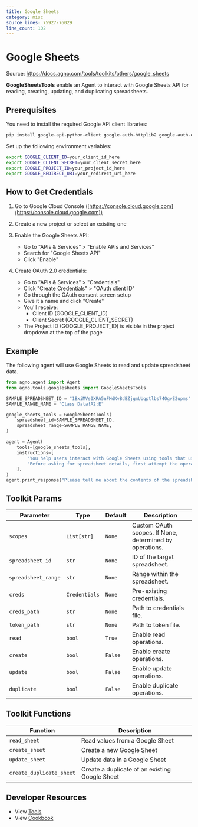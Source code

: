 ```yaml
---
title: Google Sheets
category: misc
source_lines: 75927-76029
line_count: 102
---
```


# Google Sheets
Source: https://docs.agno.com/tools/toolkits/others/google_sheets



**GoogleSheetsTools** enable an Agent to interact with Google Sheets API for reading, creating, updating, and duplicating spreadsheets.

## Prerequisites

You need to install the required Google API client libraries:

```bash
pip install google-api-python-client google-auth-httplib2 google-auth-oauthlib
```

Set up the following environment variables:

```bash
export GOOGLE_CLIENT_ID=your_client_id_here
export GOOGLE_CLIENT_SECRET=your_client_secret_here
export GOOGLE_PROJECT_ID=your_project_id_here
export GOOGLE_REDIRECT_URI=your_redirect_uri_here
```

## How to Get Credentials

1. Go to Google Cloud Console ([https://console.cloud.google.com](https://console.cloud.google.com))

2. Create a new project or select an existing one

3. Enable the Google Sheets API:
   * Go to "APIs & Services" > "Enable APIs and Services"
   * Search for "Google Sheets API"
   * Click "Enable"

4. Create OAuth 2.0 credentials:
   * Go to "APIs & Services" > "Credentials"
   * Click "Create Credentials" > "OAuth client ID"
   * Go through the OAuth consent screen setup
   * Give it a name and click "Create"
   * You'll receive:
     * Client ID (GOOGLE\_CLIENT\_ID)
     * Client Secret (GOOGLE\_CLIENT\_SECRET)
   * The Project ID (GOOGLE\_PROJECT\_ID) is visible in the project dropdown at the top of the page

## Example

The following agent will use Google Sheets to read and update spreadsheet data.

```python cookbook/tools/googlesheets_tools.py
from agno.agent import Agent
from agno.tools.googlesheets import GoogleSheetsTools

SAMPLE_SPREADSHEET_ID = "1BxiMVs0XRA5nFMdKvBdBZjgmUUqptlbs74OgvE2upms"
SAMPLE_RANGE_NAME = "Class Data!A2:E"

google_sheets_tools = GoogleSheetsTools(
    spreadsheet_id=SAMPLE_SPREADSHEET_ID,
    spreadsheet_range=SAMPLE_RANGE_NAME,
)

agent = Agent(
    tools=[google_sheets_tools],
    instructions=[
        "You help users interact with Google Sheets using tools that use the Google Sheets API",
        "Before asking for spreadsheet details, first attempt the operation as the user may have already configured the ID and range in the constructor",
    ],
)
agent.print_response("Please tell me about the contents of the spreadsheet")

```

## Toolkit Params

| Parameter           | Type          | Default | Description                                             |
| ------------------- | ------------- | ------- | ------------------------------------------------------- |
| `scopes`            | `List[str]`   | `None`  | Custom OAuth scopes. If None, determined by operations. |
| `spreadsheet_id`    | `str`         | `None`  | ID of the target spreadsheet.                           |
| `spreadsheet_range` | `str`         | `None`  | Range within the spreadsheet.                           |
| `creds`             | `Credentials` | `None`  | Pre-existing credentials.                               |
| `creds_path`        | `str`         | `None`  | Path to credentials file.                               |
| `token_path`        | `str`         | `None`  | Path to token file.                                     |
| `read`              | `bool`        | `True`  | Enable read operations.                                 |
| `create`            | `bool`        | `False` | Enable create operations.                               |
| `update`            | `bool`        | `False` | Enable update operations.                               |
| `duplicate`         | `bool`        | `False` | Enable duplicate operations.                            |

## Toolkit Functions

| Function                 | Description                                    |
| ------------------------ | ---------------------------------------------- |
| `read_sheet`             | Read values from a Google Sheet                |
| `create_sheet`           | Create a new Google Sheet                      |
| `update_sheet`           | Update data in a Google Sheet                  |
| `create_duplicate_sheet` | Create a duplicate of an existing Google Sheet |

## Developer Resources

* View [Tools](https://github.com/agno-agi/agno/blob/main/libs/agno/agno/tools/googlesheets.py)
* View [Cookbook](https://github.com/agno-agi/agno/blob/main/cookbook/tools/googlesheets_tools.py)


